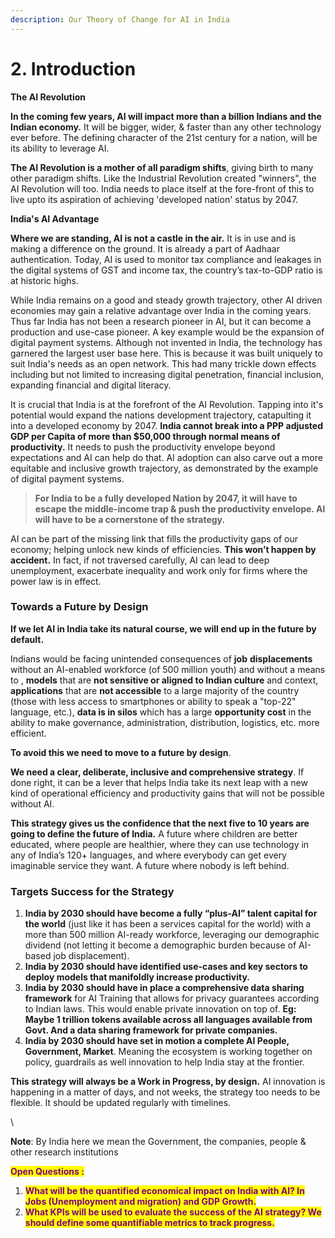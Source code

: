 ```yaml
---
description: Our Theory of Change for AI in India
---
```


# 2. Introduction

**The AI Revolution**

**In the coming few years, AI will impact more than a billion Indians and the Indian economy.** It will be bigger, wider, & faster than any other technology ever before. The defining character of the 21st century for a nation, will be its ability to leverage AI.&#x20;

**The AI Revolution is a mother of all paradigm shifts**, giving birth to many other paradigm shifts. Like the Industrial Revolution created "winners", the AI Revolution will too. India needs to place itself at the fore-front of this to live upto its aspiration of achieving 'developed nation' status by 2047.



**India's AI Advantage**

**Where we are standing, AI is not a castle in the air.** It is in use and is making a difference on the ground. It is already a part of Aadhaar authentication. Today,  AI is used to monitor tax compliance and leakages in the digital systems of GST and income tax, the country’s tax-to-GDP ratio is at historic highs.

While India remains on a good and steady growth trajectory, other AI driven economies may gain a relative advantage over India in the coming years. Thus far India has not been a research pioneer in AI, but it can become a production and use-case pioneer. A key example would be the expansion of digital payment systems. Although not invented in India, the technology has garnered the largest user base here. This is because it was built uniquely to suit India's needs as an open network. This had many trickle down effects including but not limited to increasing digital penetration, financial inclusion, expanding financial and digital literacy.&#x20;

It is crucial that India is at the forefront of the AI Revolution. Tapping into it's potential would expand the nations development trajectory, catapulting it into a developed economy by 2047. **India cannot break into a PPP adjusted GDP per Capita of more than $50,000 through normal means of productivity.** It needs to push the productivity envelope beyond expectations and AI can help do that. AI adoption can also carve out a more equitable and inclusive growth trajectory, as demonstrated by the example of digital payment systems.&#x20;

> **For India to be a fully developed Nation by 2047,  it will have to escape the middle-income trap & push the productivity envelope. AI will have to be a cornerstone of the strategy.**

AI can be part of the missing link that fills the productivity gaps of our economy; helping unlock new kinds of efficiencies. **This won’t happen by accident.** In fact, if not traversed carefully, AI can lead to deep unemployment, exacerbate inequality and work only for firms where the power law is in effect.



### Towards a Future by Design

**If we let AI in India take its natural course, we will end up in the future by default.**

Indians would be facing unintended consequences of **job** **displacements** without an AI-enabled workforce (of 500 million youth) and without a means to , **models** that are **not sensitive or aligned to Indian culture** and context, **applications** that are **not accessible** to a large majority of the country (those with less access to smartphones or ability to speak a "top-22" language, etc.), **data is in silos** which has a large **opportunity cost** in the ability to make governance, administration, distribution, logistics, etc. more efficient.

&#x20;

**To avoid this we need to move to a future by design**.&#x20;

**We need a clear, deliberate, inclusive and comprehensive strategy**. If done right, it can be a lever that helps India take its next leap with a new kind of operational efficiency and productivity gains that will not be possible without AI.&#x20;



**This strategy gives us the confidence that the next five to 10 years are going to define the future of India.** A future where children are better educated, where people are healthier, where they can use technology in any of India’s 120+ languages, and where everybody can get every imaginable service they want. A future where nobody is left behind.



### Targets Success for the Strategy

1. **India by 2030 should have become a fully “plus-AI” talent capital for the world** (just like it has been a services capital for the world) with a more than 500 million AI-ready workforce, leveraging our demographic dividend (not letting it become a demographic burden because of AI-based job displacement).
2. **India by 2030 should have identified use-cases and key sectors to deploy models that manifoldly increase productivity.**
3. **India by 2030 should have in place a comprehensive data sharing framework** for AI Training that allows for privacy guarantees according to Indian laws. This would enable private innovation on top of. **Eg: Maybe 1 trillion tokens available across all languages available from Govt. And a data sharing framework for private companies.**
4. **India by 2030 should have set in motion a complete AI People, Government, Market**. Meaning the ecosystem is working together on policy, guardrails as well innovation to help India stay at the frontier.



**This strategy will always be a Work in Progress, by design.** AI innovation is happening in a matter of days, and not weeks, the strategy too needs to be flexible. It should be updated regularly with timelines.&#x20;

\


**Note**: By India here we mean the Government, the companies, people & other research institutions



<mark style="color:purple;">**Open Questions :**</mark>&#x20;

1. <mark style="color:purple;">**What will be the quantified economical impact on India with AI? In Jobs (Unemployment and migration) and GDP Growth.**</mark>&#x20;
2. <mark style="color:purple;">**What KPIs will be used to evaluate the success of the AI strategy? We should define some quantifiable metrics to track progress.**</mark>&#x20;

